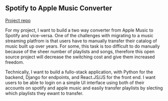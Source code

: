 ## Spotify to Apple Music Converter 

[Project repo](https://github.com/Beza4598/project-proposals-s2023.git)

For my project, I want to build a two way converter from Apple Music to Spotify and vice-versa. One of the challenges with migrating to a music streaming platfrom
is that users have to manually transfer their catalog of music built up over years. For some, this task is too difficult to do manually because of the sheer number
of playlists and songs, therefore this open source project will decrease the switching cost and give them increased freedom. 

Technically, I want to build a fullo-stack application, with Python for the backend, Django for endpoints, and React.JS/JS for the front end. I want users to be able
to login on a simple UI interface using both of their accounts on spotify and apple music and easily transfer playlists by slecting which playlists they ewant to transfer.

